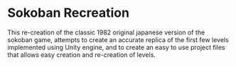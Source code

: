 # Sokoban Recreation
This re-creation of the classic 1982 original japanese version of the sokoban game, attempts to create an accurate replica of the first few levels implemented using Unity engine, and to create an easy to use project files that allows easy creation and re-creation of levels.
